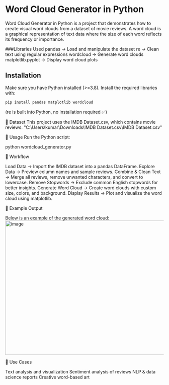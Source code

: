 # Word Cloud Generator in Python
Word Cloud Generator in Python is a project that demonstrates how to create visual word clouds from a dataset of movie reviews.
A word cloud is a graphical representation of text data where the size of each word reflects its frequency or importance.

###Libraries Used
pandas → Load and manipulate the dataset
re → Clean text using regular expressions
wordcloud → Generate word clouds
matplotlib.pyplot → Display word cloud plots

## Installation
Make sure you have Python installed (>=3.8). Install the required libraries with:
```bash
pip install pandas matplotlib wordcloud
```
(re is built into Python, no installation required ✅)

🔹 Dataset
This project uses the IMDB Dataset.csv, which contains movie reviews.
"C:\Users\kumar\Downloads\IMDB Dataset.csv\IMDB Dataset.csv"

🔹 Usage
Run the Python script:

python wordcloud_generator.py

🔹 Workflow

Load Data → Import the IMDB dataset into a pandas DataFrame.
Explore Data → Preview column names and sample reviews.
Combine & Clean Text → Merge all reviews, remove unwanted characters, and convert to lowercase.
Remove Stopwords → Exclude common English stopwords for better insights.
Generate Word Cloud → Create word clouds with custom size, colors, and background.
Display Results → Plot and visualize the word cloud using matplotlib.

🔹 Example Output

Below is an example of the generated word cloud:
<img width="790" height="427" alt="image" src="https://github.com/user-attachments/assets/3e9243ea-c5cc-4c3e-ac45-f177b422dba2" />


🔹 Use Cases

Text analysis and visualization
Sentiment analysis of reviews
NLP & data science reports
Creative word-based art
